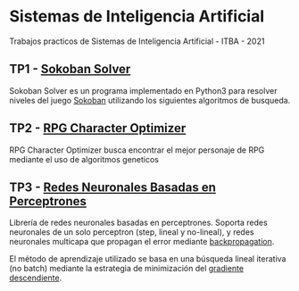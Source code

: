 # Sistemas de Inteligencia Artificial

Trabajos practicos de Sistemas de Inteligencia Artificial - ITBA - 2021

## TP1 - [Sokoban Solver](https://github.com/Fpannunzio/SIA-TPs/tree/main/TP1)

Sokoban Solver es un programa implementado en Python3 para resolver niveles del juego [Sokoban](https://en.wikipedia.org/wiki/Sokoban) utilizando los siguientes algoritmos de busqueda.
  
## TP2 - [RPG Character Optimizer](https://github.com/Fpannunzio/SIA-TPs/tree/main/TP2)

RPG Character Optimizer busca encontrar el mejor personaje de RPG mediante el uso de algoritmos geneticos

## TP3 - [Redes Neuronales Basadas en Perceptrones](https://github.com/Fpannunzio/SIA-TPs/tree/main/TP3)

Librería de redes neuronales basadas en perceptrones. Soporta redes neuronales de un solo perceptron (step, lineal y no-lineal), y redes neuronales multicapa que propagan el error mediante [backpropagation](https://en.wikipedia.org/wiki/Backpropagation).

El método de aprendizaje utilizado se basa en una búsqueda lineal iterativa (no batch) mediante la estrategia de minimización del [gradiente descendiente](https://en.wikipedia.org/wiki/Gradient_descent).
